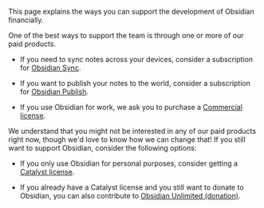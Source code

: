 This page explains the ways you can support the development of Obsidian financially.

One of the best ways to support the team is through one or more of our paid products.

- If you need to sync notes across your devices, consider a subscription for [Obsidian Sync](Introduction%20to%20Obsidian%20Sync.md).

- If you want to publish your notes to the world, consider a subscription for [Obsidian Publish](Introduction%20to%20Obsidian%20Publish.md).

- If you use Obsidian for work, we ask you to purchase a [Commercial license](Commercial%20license.md).

We understand that you might not be interested in any of our paid products right now, though we'd love to know how we can change that! If you still want to support Obsidian, consider the following options:

- If you only use Obsidian for personal purposes, consider getting a [Catalyst license](Catalyst%20license.md).

- If you already have a Catalyst license and you still want to donate to Obsidian, you can also contribute to [Obsidian Unlimited (donation)](Obsidian%20Unlimited%20(donation).md).
